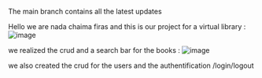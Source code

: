 The main branch contains all the latest updates 


Hello we are nada chaima firas and this is our project for a virtual library :
![image](https://user-images.githubusercontent.com/92679701/212529098-af624934-2239-49e3-a182-9134db1e21d8.png)

we realized the crud and a search bar for the books :
![image](https://user-images.githubusercontent.com/92679701/212529140-b440d62a-56ed-4fea-bd80-7924d478ff7e.png)

we also created the crud for the users and the authentification /login/logout 
